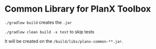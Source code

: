 # Common Library for PlanX Toolbox

`./gradlew build` creates the `.jar`

`./gradlew clean build -x test` to skip tests

It will be created on the `/build/libs/planx-common-**.jar`.
